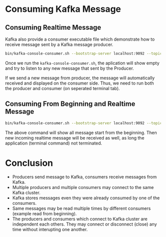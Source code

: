 # Consuming Kafka Message

## Consuming Realtime Message
Kafka also provide a consumer executable file which demonstrate how to receive message sent by a Kafka message producer.

```bash
bin/kafka-console-consumer.sh --bootstrap-server localhost:9092 --topic cities
```

Once we run the <code>kafka-console-consumer.sh</code>, the aplication will show empty and try to listen to any new message that sent by the Producer. 

If we send a new message from producer, the message will automatically received and displayed on the consumer side.
Thus, we need to run both the producer and consumer (on seperated terminal tab).

## Consuming From Beginning and Realtime Message

```bash
bin/kafka-console-consumer.sh --bootstrap-server localhost:9092 --topic cities --from-beginning
```

The above command will show all message start from the beginning. Then new incoming realtime message will be received as well, as long the application (terminal command) not terminated.

# Conclusion
- Producers send message to Kafka, consumers receive messages from Kafka.
- Multiple producers and multiple consumers may connect to the same Kafka cluster.
- Kafka stores messages even they were already consumed by one of the consumers.
- Same messages may be read multiple times by different consumers (example read from beginning).
- The producers and consumers which connect to Kafka cluster are independent each others. They may connect or disconnect (close) any time without interupting one another.
